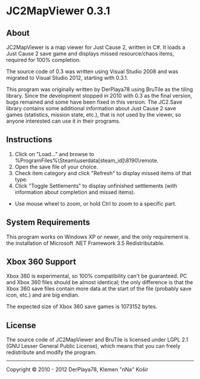 JC2MapViewer 0.3.1
==================

About
-----
JC2MapViewer is a map viewer for Just Cause 2, written in C#. It loads a Just Cause 2 save game and displays missed resource/chaos items, required for 100% completion.

The source code of 0.3 was written using Visual Studio 2008 and was migrated to Visual Studio 2012, starting with 0.3.1.

This program was originally written by DerPlaya78 using BruTile as the tiling library. Since the development stopped in 2010 with 0.3 as the final version,
bugs remained and some have been fixed in this version. The JC2.Save library contains some additional information about Just Cause 2 save games (statistics, mission
state, etc.), that is not used by the viewer, so anyone interested can use it in their programs.

Instructions
------------
1. Click on "Load..." and browse to %ProgramFiles%\Steam\userdata\[steam_id]\8190\remote.
2. Open the save file of your choice.
3. Check item category and click "Refresh" to display missed items of that type.
4. Click "Toggle Settlements" to display unfinished settlements (with information about completion and missed items).

- Use mouse wheel to zoom, or hold Ctrl to zoom to a specific part.

System Requirements
-------------------
This program works on Windows XP or newer, and the only requirement is the installation of Microsoft .NET Framework 3.5 Redistributable.

Xbox 360 Support
----------------
Xbox 360 is experimental, so 100% compatibility can't be guaranteed. PC and Xbox 360 files should be almost identical; the only difference is that the Xbox 360 save files
contain more data at the start of the file (probably save icon, etc.) and are big endian.

The expected size of Xbox 360 save games is 1073152 bytes.

License
-------
The source code of JC2MapViewer and BruTile is licensed under LGPL 2.1 (GNU Lesser General Public License), which means that you can freely redistribute and modify the program.

- - - - - - - - - - - - - - - - - - - - - - - - - - - - - -
Copyright &copy; 2010 - 2012 DerPlaya78, Klemen "nNa" Košir